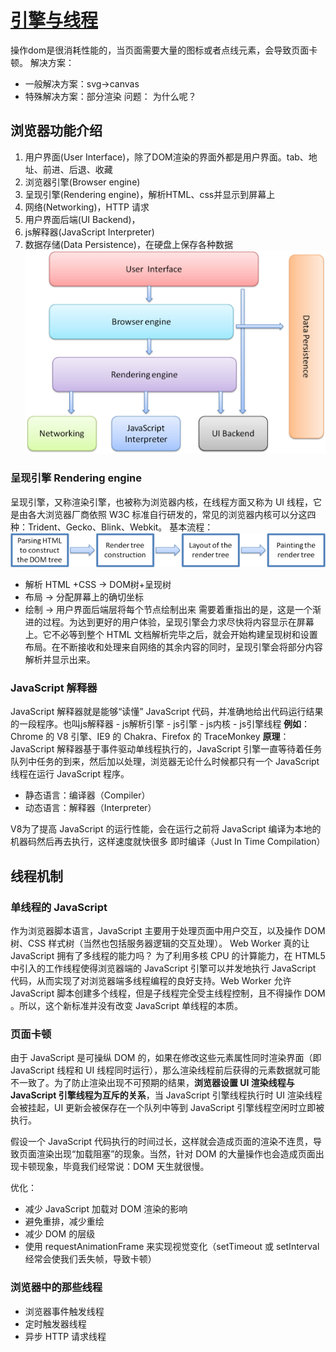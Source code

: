 # [引擎与线程](https://hijiangtao.github.io/2018/01/08/JavaScript-and-Browser-Engines-with-Threads/)
操作dom是很消耗性能的，当页面需要大量的图标或者点线元素，会导致页面卡顿。
解决方案：
- 一般解决方案：svg->canvas
- 特殊解决方案：部分渲染
问题： 为什么呢？

## 浏览器功能介绍
1. 用户界面(User Interface)，除了DOM渲染的界面外都是用户界面。tab、地址、前进、后退、收藏
2. 浏览器引擎(Browser engine)
3. 呈现引擎(Rendering engine)，解析HTML、css并显示到屏幕上
4. 网络(Networking)，HTTP 请求
5. 用户界面后端(UI Backend)，
6. js解释器(JavaScript Interpreter)
7. 数据存储(Data Persistence)，在硬盘上保存各种数据
![浏览器原理](_v_images/20191205095223757_1860562325.png)

### 呈现引擎 Rendering engine
呈现引擎，又称渲染引擎，也被称为浏览器内核，在线程方面又称为 UI 线程，它是由各大浏览器厂商依照 W3C 标准自行研发的，常见的浏览器内核可以分这四种：Trident、Gecko、Blink、Webkit。
基本流程：
![基本流程](_v_images/20191205100134972_961612308.png)

- 解析 HTML +CSS  -> DOM树+呈现树
- 布局 -> 分配屏幕上的确切坐标
- 绘制 -> 用户界面后端层将每个节点绘制出来
需要着重指出的是，这是一个渐进的过程。为达到更好的用户体验，呈现引擎会力求尽快将内容显示在屏幕上。它不必等到整个 HTML 文档解析完毕之后，就会开始构建呈现树和设置布局。在不断接收和处理来自网络的其余内容的同时，呈现引擎会将部分内容解析并显示出来。

### JavaScript 解释器
JavaScript 解释器就是能够“读懂” JavaScript 代码，并准确地给出代码运行结果的一段程序。也叫js解释器 - js解析引擎 - js引擎 - js内核 - js引擎线程
**例如**： Chrome 的 V8 引擎、IE9 的 Chakra、Firefox 的 TraceMonkey
**原理**：JavaScript 解释器基于事件驱动单线程执行的，JavaScript 引擎一直等待着任务队列中任务的到来，然后加以处理，浏览器无论什么时候都只有一个 JavaScript 线程在运行 JavaScript 程序。
- 静态语言：编译器（Compiler）
- 动态语言：解释器（Interpreter）

V8为了提高 JavaScript 的运行性能，会在运行之前将 JavaScript 编译为本地的机器码然后再去执行，这样速度就快很多
即时编译（Just In Time Compilation）

## 线程机制
### 单线程的 JavaScript
作为浏览器脚本语言，JavaScript 主要用于处理页面中用户交互，以及操作 DOM 树、CSS 样式树（当然也包括服务器逻辑的交互处理）。
Web Worker 真的让 JavaScript 拥有了多线程的能力吗？
为了利用多核 CPU 的计算能力，在 HTML5 中引入的工作线程使得浏览器端的 JavaScript 引擎可以并发地执行 JavaScript 代码，从而实现了对浏览器端多线程编程的良好支持。Web Worker 允许 JavaScript 脚本创建多个线程，但是子线程完全受主线程控制，且不得操作 DOM 。所以，这个新标准并没有改变 JavaScript 单线程的本质。
### 页面卡顿
由于 JavaScript 是可操纵 DOM 的，如果在修改这些元素属性同时渲染界面（即 JavaScript 线程和 UI 线程同时运行），那么渲染线程前后获得的元素数据就可能不一致了。为了防止渲染出现不可预期的结果，**浏览器设置 UI 渲染线程与 JavaScript 引擎线程为互斥的关系**，当 JavaScript 引擎线程执行时 UI 渲染线程会被挂起，UI 更新会被保存在一个队列中等到 JavaScript 引擎线程空闲时立即被执行。

假设一个 JavaScript 代码执行的时间过长，这样就会造成页面的渲染不连贯，导致页面渲染出现“加载阻塞”的现象。当然，针对 DOM 的大量操作也会造成页面出现卡顿现象，毕竟我们经常说：DOM 天生就很慢。

优化：
- 减少 JavaScript 加载对 DOM 渲染的影响
- 避免重排，减少重绘
- 减少 DOM 的层级
- 使用 requestAnimationFrame 来实现视觉变化（setTimeout 或 setInterval经常会使我们丢失帧，导致卡顿）
### 浏览器中的那些线程
- 浏览器事件触发线程
- 定时触发器线程
- 异步 HTTP 请求线程





























